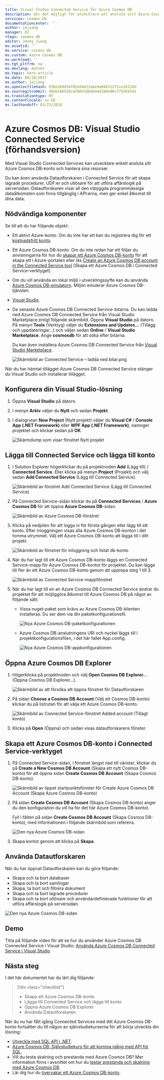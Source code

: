 ```yaml
---
title: Visual Studio Connected Service för Azure Cosmos DB
description: Gör det möjligt för utvecklare att ansluta sitt Azure Cosmos DB-konto enkelt och hantera resurser via Visual Studio Connected Services
services: cosmos-db
documentationcenter: ''
author: jejiang
manager: DJ
+tags: cosmos-db
editor: Jenny Jiang
ms.assetid: ''
ms.service: cosmos-db
ms.custom: Azure Cosmos DB
ms.workload: ''
ms.tgt_pltfrm: na
ms.devlang: dotnet
ms.topic: hero-article
ms.date: 09/19/2017
ms.author: jejiang
ms.openlocfilehash: 93be368d34f02e64d11abe9a04b11272ce18124d
ms.sourcegitcommit: 48ab1b6526ce290316b9da4d18de00c77526a541
ms.translationtype: HT
ms.contentlocale: sv-SE
ms.lasthandoff: 03/23/2018
---
```

# <a name="azure-cosmos-db-visual-studio-connected-service-preview"></a>Azure Cosmos DB: Visual Studio Connected Service (förhandsversion)

Med Visual Studio Connected Services kan utvecklare enkelt ansluta sitt Azure Cosmos DB-konto och hantera sina resurser.

Du kan även använda Datautforskaren i Connected Service för att skapa lagrade procedurer, UDF:er och utlösare för att utföra affärslogik på serversidan. Datautforskaren visar all den inbyggda programmässiga dataåtkomsten som finns tillgänglig i API:erna, men ger enkel åtkomst till dina data.

## <a name="prerequisites"></a>Nödvändiga komponenter

Se till att du har följande objekt:

* Ett aktivt Azure-konto. Om du inte har ett kan du registrera dig för ett [kostnadsfritt konto](https://azure.microsoft.com/free/). 
* Ett Azure Cosmos DB-konto. Om du inte redan har ett följer du anvisningarna för hur du [skapar ett Azure Cosmos DB-konto](create-sql-api-dotnet.md) för att skapa ett i Azure-portalen eller läs [Create an Azure Cosmos DB account in the Connected Service tool](#Create-an-Azure-Cosmo-DB-account-in-Connected-Service-tool) (Skapa ett Azure Cosmos DB i Connected Service-verktyget). 
* Om du vill använda en lokal miljö i utvecklingssyfte kan du använda [Azure Cosmos DB-emulatorn](local-emulator.md). Miljön emulerar Azure Cosmos DB-tjänsten.
* [Visual Studio](http://www.visualstudio.com/).
* De senaste Azure Cosmos DB Connected Service-bitarna. Du kan ladda ned Azure Cosmos DB Connected Service från Visual Studio Marketplace enligt följande skärmbild. Öppna **Visual Studio** på datorn. På menyn **Tools** (Verktyg) väljer du **Extensions and Updates...** (Tillägg och uppdateringar...) och väljer sedan **Online** / **Visual Studio Marketplace**. Ange **cosmosdb** för att söka efter bitarna.

    Du kan även installera Azure Cosmos DB Connected Service från [Visual Studio Marketplace](https://go.microsoft.com/fwlink/?linkid=858709).

    ![Skärmbild av Connected Service – ladda ned bitar.png](./media/connected-service/connected-service-downloadbits.png) 

När du har hämtat tillägget Azure Cosmos DB Connected Service stänger du Visual Studio och installerar tillägget.

## <a id="SetupVS"></a>Konfigurera din Visual Studio-lösning
1. Öppna **Visual Studio** på datorn.
2. I menyn **Arkiv** väljer du **Nytt** och sedan **Projekt**.
3. I dialogrutan **New Project** (Nytt projekt) väljer du **Visual C#** / **Console App (.NET Framework)** eller **WPF App (.NET Framework)**, namnger projektet och klickar sedan på **OK**.

    ![Skärmdump som visar fönstret Nytt projekt](./media/connected-service/connected-service-new-project.png)
    
## <a name="add-connected-service-and-add-account"></a>Lägga till Connected Service och lägga till konto
1. I Solution Explorer högerklickar du på projektnoden **Add** (Lägg till) / **Connected Service**. Eller klicka på menyn **Project** (Projekt) och välj sedan **Add Connected Service** (Lägg till Connected Service).

    ![Skärmbild av fönstret Add Connected Service (Lägg till Connected Service)](./media/connected-service/connected-service-add-connectedservice-rightclick.png)
2. På Connected Service-sidan klickar du på **Connected Services** / **Azure Cosmos DB** för att öppna **Azure Cosmos DB**-sidan.

    ![Skärmbild av Azure Cosmos DB-fönstret](./media/connected-service/connected-service-choose-azure-cosmosdb.png)
3. Klicka på nedpilen för att logga in för första gången eller lägg till ett konto. Efter inloggningen visas alla Azure Cosmos DB-konton i det tomma utrymmet. Välj ett Azure Cosmos DB-konto att lägga till i ditt projekt.

    ![Skärmbild av fönstret för inloggning och listat db-konto](./media/connected-service/connected-service-add-db-account.png)
4. När du har lagt till ett Azure Cosmos DB-konto läggs en Connected Service-mapp för Azure Cosmos DB-kontot för projektet. Du kan lägga till fler än ett Azure Cosmos DB-konto genom att upprepa steg 1 till 3.

    ![Skärmbild av Connected Service-mappfönstret](./media/connected-service/connected-service-add-connectedservice-folder.png)

5. När du har lagt till en an Azure Cosmos DB Connected Service ändrar du projektet för att möjliggöra åtkomst till Azure Cosmos DB på något av följande sätt:

    * Vissa nuget-paket som krävs av Azure Cosmos DB-klienten installeras. Du ser dem via din paketkonfigurationsfil. 

        ![Nya Azure Cosmos DB-paketkonfigurationen](./media/connected-service/connected-service-packages-config.png)   
    
    * Azure Cosmos DB-anslutningens URI och nyckel läggs till i projektkonfigurationsfilen, i det här fallet App.config. 

        ![Nya Azure Cosmos DB-appkonfigurationen](./media/connected-service/connected-service-app-config.png) 

## <a name="open-azure-cosmos-db-explorer"></a>Öppna Azure Cosmos DB Explorer
1. Högerklicka på projektnoden och välj **Open Cosmos DB Explorer...** (Öppna Cosmos DB Explorer...).

    ![Skärmbild av att försöka att öppna fönstret för Datautforskaren](./media/connected-service/connected-service-right-click-open-data-exporer.png)
2. På sidan **Choose a Cosmos DB Account** (Välj ett Cosmos DB-konto) klickar du på listrutan för att välja ett Azure Cosmos DB-konto.

    ![Skärmbild av Connected Service-fönstret Added account (Tillagt konto)](./media/connected-service/connected-service-open-explorer.png)
3. Klicka på **Open** (Öppna) och sedan visas datautforskarens fönster.

## <a id="Create-an-Azure-Cosmo-DB-account-in-Connected-Service-tool"></a>Skapa ett Azure Cosmos DB-konto i Connected Service-verktyget
1. På Connected Service-sidan, i fönstret längst ned till vänster, klickar du på **Create a New Cosmos DB Account** (Skapa ett nytt Cosmos DB-konto) för att öppna sidan **Create Cosmos DB Account** (Skapa Cosmos DB-konto).

    ![Skärmbild av öppet startpunktsfönster för Create Azure Cosmos DB Account (Skapa Azure Cosmos DB-konto)](./media/connected-service/connected-service-click-new-db-account.png)
2. På sidan **Create Cosmos DB Account** (Skapa Cosmos DB-konto) anger du den konfiguration du vill ha för det här Azure Cosmos DB-kontot.

    Fyll i fälten på sidan **Create Cosmos DB Account** (Skapa Cosmos DB-konto), med informationen i följande skärmbild som referens. 
 
    ![Den nya Azure Cosmos DB-sidan](./media/connected-service/connected-service-create-new-account.png)        
3. Skapa kontot genom att klicka på **Skapa**.

## <a name="use-data-explorer"></a>Använda Datautforskaren

När du har öppnat Datautforskaren kan du göra följande:
* Skapa och ta bort databaser
* Skapa och ta bort samlingar
* Skapa, ta bort och filtrera dokument
* Skapa och ta bort lagrade procedurer
* Skapa och ta bort utlösare och användardefinierade funktioner för att utföra affärslogik på serversidan. 

![Den nya Azure Cosmos DB-sidan](./media/connected-service/connected-service-dataexplorerui.png)

## <a name="demo"></a>Demo

Titta på följande video för att se hur du använder Azure Cosmos DB Connected Service i Visual Studio: [Använda Azure Cosmos DB Connected Service i Visual Studio](https://go.microsoft.com/fwlink/?linkid=858711)

## <a name="next-steps"></a>Nästa steg
I det här dokumentet har du lärt dig följande:

> [!div class="checklist"]
> * Skapa ett Azure Cosmos DB-konto
> * Lägga till Connected Service och lägga till konto
> * Öppna Azure Cosmos DB Explorer
> * Använda Datautforskaren

När du nu har fått igång Connected Services med ditt Azure Cosmos DB-konto fortsätter du till någon av självstudiekurserna för att börja utveckla din lösning:

* [Utveckla med SQL API i .NET](tutorial-develop-sql-api-dotnet.md).
* [Azure Cosmos DB: Självstudiekurs för att komma igång med API för SQL](sql-api-get-started.md).
* Vill du testa skalning och prestanda med Azure Cosmos DB? Mer information finns i avsnittet om hur du [testar prestanda och skalning med Azure Cosmos DB](performance-testing.md).
* Lär dig hur du [övervakar ett Azure Cosmos DB-konto](monitor-accounts.md).

